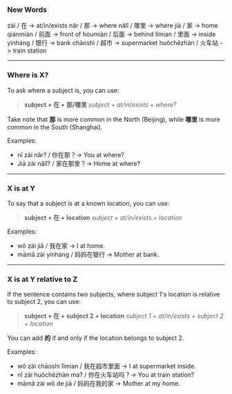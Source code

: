 ### New Words

zài / 在 -> at/in/exists
nâr / 那 -> where
nâlî / 哪里 -> where
jiā / 家 -> home
qiánmiàn / 前面 -> front of
hòumiàn / 后面 -> behind
lîmian / 里面 -> inside
yínháng / 银行 -> bank
chāoshì / 超市 -> supermarket 
huôchēzhàn / 火车站 -> train station

---
### Where is X?

To ask where a subject is, you can use:

> **subject + 在 + 那/哪里**
> *subject + at/in/exists + where?*

Take note that **那** is more common in the North (Beijing), while **哪里** is more common in the South (Shanghai).

Examples:
- nî zài nâr? / 你在那？-> You at where?
- Jiā zài nâlî? / 家在那里？-> Home at where?

---
### X is at Y

To say that a subject is at a known location, you can use:

>**subject + 在 + location**
> *subject + at/in/exists + location*

Examples:
- wô zài jiā / 我在家 -> I at home.
- māmā zài yínháng / 妈妈在银行 -> Mother at bank. 

---
### X is at Y relative to Z

If the sentence contains two subjects, where subject 1's location is relative to subject 2, you can use:

>**subject + 在 + subject 2 + location**
> *subject 1 + at/in/exists + subject 2 + location*

You can add **的** if and only if the location belongs to subject 2.

Examples:
- wô zài chāoshì lîmian / 我在超市里面 -> I at supermarket inside.
- nî zài huôchēzhàn ma? / 你在火车站吗？-> You at train station?
- māmā zài wô de jiā / 妈妈在我的家 -> Mother at my home.
